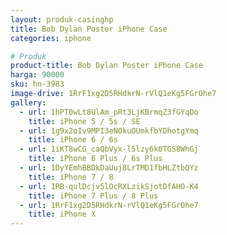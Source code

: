 ```yaml
---
layout: produk-casinghp
title: Bob Dylan Poster iPhone Case
categories: iphone

# Produk
product-title: Bob Dylan Poster iPhone Case
harga: 90000
sku: hn-3983
image-drive: 1RrF1xg2D5RHdkrN-rVlQ1eKg5FGrOhe7
gallery:
  - url: 1hPT0wLt8UlAm_pRt3LjKBrmqZ3fGYqDo
    title: iPhone 5 / 5s / SE
  - url: 1g9x2oIv9MPI3eN0kuOUmkfbYDhotgYmq
    title: iPhone 6 / 6s
  - url: 1iKT8wCG_caQbVyx-l5lzy6k0TGS8WhGj
    title: iPhone 6 Plus / 6s Plus
  - url: 1DyYEmhBBDkDaUuj8LrTMD1fbHLZtbQYz
    title: iPhone 7 / 8
  - url: 1RB-qulDcjv5lOcRXLzikSjotDfAHO-K4
    title: iPhone 7 Plus / 8 Plus
  - url: 1RrF1xg2D5RHdkrN-rVlQ1eKg5FGrOhe7
    title: iPhone X
---
```

